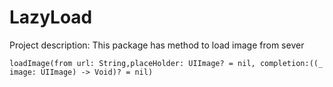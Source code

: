 # LazyLoad

Project description:
    This package has method to load image from sever
    
    loadImage(from url: String,placeHolder: UIImage? = nil, completion:((_ image: UIImage) -> Void)? = nil)
